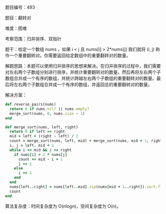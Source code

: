 题目编号：493

题目：翻转对

难度：困难

考察范围：归并排序、双指针

题干：给定一个数组 nums ，如果 i < j 且 nums[i] > 2*nums[j] 我们就将 (i, j) 称作一个重要翻转对。你需要返回给定数组中的重要翻转对的数量。

解题思路：本题可以使用归并排序的思想来解决。在归并排序的过程中，我们需要对左右两个子数组分别进行排序，并统计重要翻转对的数量。然后再将左右两个子数组合并成一个有序的数组，并统计跨越左右两个子数组的重要翻转对的数量。最后将左右两个子数组合并成一个有序的数组，并返回总的重要翻转对的数量。

解决方案：

```ruby
def reverse_pairs(nums)
  return 0 if nums.nil? || nums.empty?
  merge_sort(nums, 0, nums.size - 1)
end

def merge_sort(nums, left, right)
  return 0 if left >= right
  mid = left + (right - left) / 2
  count = merge_sort(nums, left, mid) + merge_sort(nums, mid + 1, right)
  i, j = left, mid + 1
  while i <= mid && j <= right
    if nums[i] > 2 * nums[j]
      count += mid - i + 1
      j += 1
    else
      i += 1
    end
  end
  nums[left..right] = nums[left..mid].zip(nums[mid + 1..right]).sort.flatten
  count
end
```

算法复杂度：时间复杂度为 O(nlogn)，空间复杂度为 O(n)。